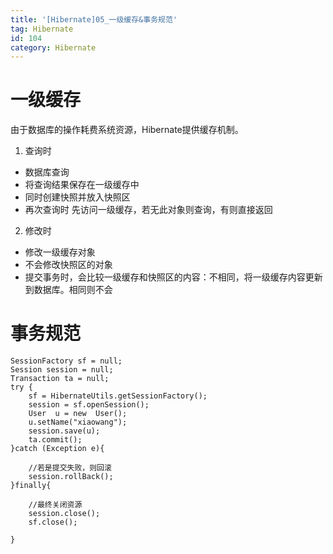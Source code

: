 ```yaml
---
title: '[Hibernate]05_一级缓存&事务规范'
tag: Hibernate
id: 104
category: Hibernate
---
```


# 一级缓存

由于数据库的操作耗费系统资源，Hibernate提供缓存机制。

1. 查询时
- 数据库查询
- 将查询结果保存在一级缓存中
- 同时创建快照并放入快照区
- 再次查询时 先访问一级缓存，若无此对象则查询，有则直接返回
2. 修改时
- 修改一级缓存对象
- 不会修改快照区的对象
- 提交事务时，会比较一级缓存和快照区的内容：不相同，将一级缓存内容更新到数据库。相同则不会

# 事务规范

```
SessionFactory sf = null;
Session session = null;
Transaction ta = null;
try {
	sf = HibernateUtils.getSessionFactory();
	session = sf.openSession();
	User  u = new  User();
	u.setName("xiaowang");
	session.save(u);
	ta.commit();
}catch (Exception e){

	//若是提交失败，则回滚
	session.rollBack();
}finally{

	//最终关闭资源
	session.close();
	sf.close();

}
```
